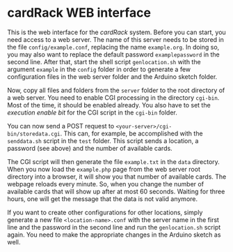 # cardRack WEB interface

This is the web interface for the *cardRack* system. Before you can start, you need access to a web server. The name of this server needs to be stored in the file `config/example.conf`, replacing the name `example.org`.  In doing so, you may also want to replace the default password `examplepassword` in the second line. After that, start the shell script `genlocation.sh` with the argument `example` in the `config` folder in order to generate a few configuration files in the web server folder and the Arduino sketch folder. 

Now, copy all files and folders from the `server` folder to the root directory of a web server. You need to enable CGI processing in the directory `cgi-bin`. Most of the time, it should be enabled already. You also have to set the *execution enable bit* for the CGI script in the `cgi-bin` folder.

You can now send a POST request to `<your-server>/cgi-bin/storedata.cgi`. This can, for example, be accomplished with the `senddata.sh` script in the `test` folder. This script sends a location, a password (see above) and the number of available cards.

The CGI script will then generate the file `example.txt` in the `data` directory. When you now load the `example.php` page from the web server root directory into a browser, it will show you that number of  available cards. The webpage reloads every minute. So, when you change the number of available cards that will show up after at most 60 seconds. Waiting for three hours, one will get the message that the data is not valid anymore. 

If you want to create other configurations for other locations, simply generate a new file `<location-name>.conf` with the server name in the first line and the password in the second line and run the `genlocation.sh` script again.  You need to make the appropriate changes in the Arduino sketch as well. 
